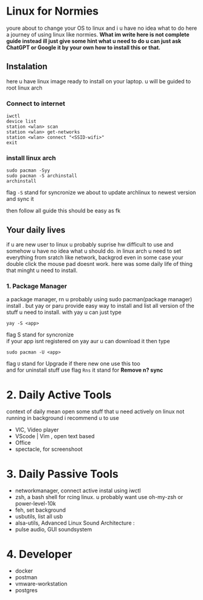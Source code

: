 # Linux for Normies

youre about to change your OS to linux and i u have no idea what to do here a journey of using linux like normies. **What im write here is not complete guide instead ill just give some hint what u need to do u can just ask ChatGPT or Google it by your own how to install this or that.**

## Instalation
here u have linux image ready to install on your laptop. u will be guided to root linux arch

### Connect to internet
```
iwctl
device list
station <wlan> scan
station <wlan> get-networks
station <wlan> connect "<SSID-wifi>"
exit
```
### install linux arch

```
sudo pacman -Syy
sudo pacman -S archinstall
archinstall
```
flag `-S` stand for syncronize we about to update archlinux to newest version and sync it

then follow all guide this should be easy as fk

## Your daily lives
if u are new user to linux u probably suprise hw difficult to use and somehow u have no idea what u should do. in linux arch u need to set everything from sratch like network, backgrod even in some case your double click the mouse pad doesnt work. here was some daily life of thing that minght u need to install.  

### 1. Package Manager
a package manager, rn u probably using sudo pacman(package manager) install <app>. but yay or paru provide easy way to install and list all version of the stuff u need to install. with yay u can just type 
```
yay -S <app>
```
flag S stand for syncronize  
if your app isnt registered on yay aur u can download it then type 
```
sudo pacman -U <app>
```
flag `U` stand for Upgrade if there new one use this too  
and for uninstall stuff use flag `Rns` it stand for **Remove n? sync**

# 2. Daily Active Tools
context of daily mean open some stuff that u need actively on linux not running in background i recommend u to use 
- VlC, Video player
- VScode | Vim , open text based
- Office
- spectacle, for screenshoot

# 3. Daily Passive Tools 
- networkmanager, connect active instal using iwctl
- zsh, a bash shell for rcing linux. u probably want use oh-my-zsh or power-level-10k
- feh, set background
- usbutils, list all usb
- alsa-utils,  Advanced Linux Sound Architecture :  
- pulse audio, GUI soundsystem

# 4. Developer
- docker
- postman
- vmware-workstation
- postgres

